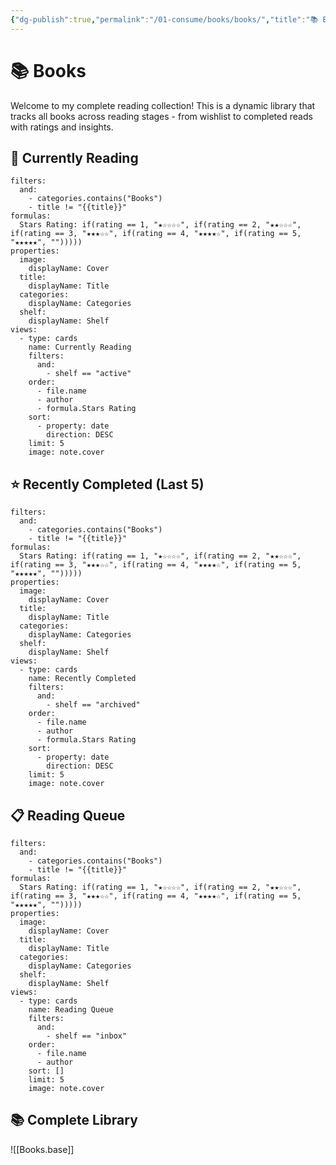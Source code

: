 ```yaml
---
{"dg-publish":true,"permalink":"/01-consume/books/books/","title":"📚 Books","tags":["books","reading","library","folder-note"]}
---
```



# 📚 Books

Welcome to my complete reading collection! This is a dynamic library that tracks all books across reading stages - from wishlist to completed reads with ratings and insights.

## 📖 Currently Reading

```base
filters:
  and:
    - categories.contains("Books")
    - title != "{{title}}"
formulas:
  Stars Rating: if(rating == 1, "★☆☆☆☆", if(rating == 2, "★★☆☆☆", if(rating == 3, "★★★☆☆", if(rating == 4, "★★★★☆", if(rating == 5, "★★★★★", "")))))
properties:
  image:
    displayName: Cover
  title:
    displayName: Title
  categories:
    displayName: Categories
  shelf:
    displayName: Shelf
views:
  - type: cards
    name: Currently Reading
    filters:
      and:
        - shelf == "active"
    order:
      - file.name
      - author
      - formula.Stars Rating
    sort:
      - property: date
        direction: DESC
    limit: 5
    image: note.cover

```

## ⭐ Recently Completed (Last 5)
```base
filters:
  and:
    - categories.contains("Books")
    - title != "{{title}}"
formulas:
  Stars Rating: if(rating == 1, "★☆☆☆☆", if(rating == 2, "★★☆☆☆", if(rating == 3, "★★★☆☆", if(rating == 4, "★★★★☆", if(rating == 5, "★★★★★", "")))))
properties:
  image:
    displayName: Cover
  title:
    displayName: Title
  categories:
    displayName: Categories
  shelf:
    displayName: Shelf
views:
  - type: cards
    name: Recently Completed
    filters:
      and:
        - shelf == "archived"
    order:
      - file.name
      - author
      - formula.Stars Rating
    sort:
      - property: date
        direction: DESC
    limit: 5
    image: note.cover

```

## 📋 Reading Queue

```base
filters:
  and:
    - categories.contains("Books")
    - title != "{{title}}"
formulas:
  Stars Rating: if(rating == 1, "★☆☆☆☆", if(rating == 2, "★★☆☆☆", if(rating == 3, "★★★☆☆", if(rating == 4, "★★★★☆", if(rating == 5, "★★★★★", "")))))
properties:
  image:
    displayName: Cover
  title:
    displayName: Title
  categories:
    displayName: Categories
  shelf:
    displayName: Shelf
views:
  - type: cards
    name: Reading Queue
    filters:
      and:
        - shelf == "inbox"
    order:
      - file.name
      - author
    sort: []
    limit: 5
    image: note.cover

```
## 📚 Complete Library

![[Books.base]]

